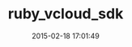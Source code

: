 ---
layout: post
title:  "ruby_vcloud_sdk"
repo:   "vchs/ruby_vcloud_sdk"
date:   2015-02-18 17:01:49
gemurl: https://github.com/vchs/ruby_vcloud_sdk
---